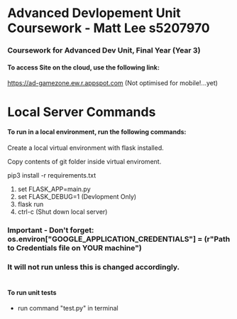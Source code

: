 # Advanced Devlopement Unit Coursework - Matt Lee s5207970

### Coursework for Advanced Dev Unit, Final Year (Year 3)

#### To access Site on the cloud, use the following link: 

https://ad-gamezone.ew.r.appspot.com  (Not optimised for mobile!...yet)

# Local Server Commands
                  
#### To run in a local environment, run the following commands:

Create a local virtual environment with flask installed.

Copy contents of git folder inside virtual enviroment.

pip3 install -r requirements.txt
      
1. set FLASK_APP=main.py
2. set FLASK_DEBUG=1 (Devlopment Only)
3. flask run
4. ctrl-c (Shut down local server)

### Important - Don't forget: os.environ["GOOGLE_APPLICATION_CREDENTIALS"] = (r"Path to Credentials file on YOUR machine") 
### It will not run unless this is changed accordingly.

#
        
#### To run unit tests

- run command "test.py" in terminal

   
